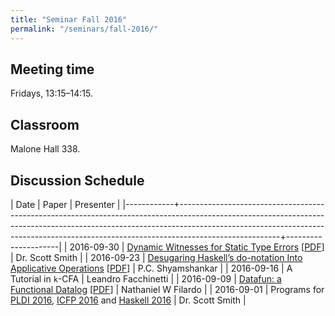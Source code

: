 ```yaml
---
title: "Seminar Fall 2016"
permalink: "/seminars/fall-2016/"
---
```


Meeting time
------------

Fridays, 13:15–14:15.

Classroom
---------

Malone Hall 338.

Discussion Schedule
-------------------

|       Date | Paper                                                                                                                                                                                                                                                             | Presenter           |
|------------+-------------------------------------------------------------------------------------------------------------------------------------------------------------------------------------------------------------------------------------------------------------------+---------------------|
| 2016-09-30 | [Dynamic Witnesses for Static Type Errors](https://arxiv.org/abs/1606.07557) [[PDF](https://arxiv.org/pdf/1606.07557v1.pdf)]                                                                                                                                      | Dr. Scott Smith     |
| 2016-09-23 | [Desugaring Haskell’s do-notation Into Applicative Operations](http://dl.acm.org/citation.cfm?id=2976007) [[PDF](http://research.microsoft.com/en-us/um/people/simonpj/papers/list-comp/applicativedo.pdf)]                                                       | P.C. Shyamshankar   |
| 2016-09-16 | A Tutorial in `k`-CFA                                                                                                                                                                                                                                             | Leandro Facchinetti |
| 2016-09-09 | [Datafun: a Functional Datalog](http://conf.researchr.org/event/icfp-2016/icfp-2016-papers-datafun-a-functional-datalog) [[PDF](http://www.cs.bham.ac.uk/~krishnan/datafun.pdf)]                                                                                  | Nathaniel W Filardo |
| 2016-09-01 | Programs for [PLDI 2016](http://conf.researchr.org/program/pldi-2016/program-pldi-2016), [ICFP 2016](http://conf.researchr.org/program/icfp-2016/program-icfp-2016) and [Haskell 2016](http://conf.researchr.org/track/icfp-2016/haskellsymp-2016-papers#program) | Dr. Scott Smith     |
